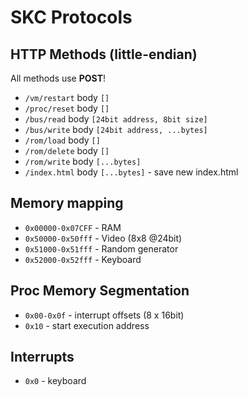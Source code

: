# SKC Protocols

## HTTP Methods (little-endian)

All methods use **POST**!

- `/vm/restart` body `[]`
- `/proc/reset` body `[]`
- `/bus/read` body `[24bit address, 8bit size]`
- `/bus/write` body `[24bit address, ...bytes]`
- `/rom/load` body `[]`
- `/rom/delete` body `[]`
- `/rom/write` body `[...bytes]`
- `/index.html` body `[...bytes]` - save new index.html

## Memory mapping

- `0x00000-0x07CFF` - RAM
- `0x50000-0x50fff` - Video (8x8 @24bit)
- `0x51000-0x51fff` - Random generator
- `0x52000-0x52fff` - Keyboard

## Proc Memory Segmentation

- `0x00-0x0f` - interrupt offsets (8 x 16bit)
- `0x10` - start execution address

## Interrupts

- `0x0` - keyboard

